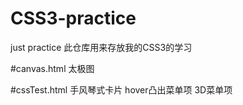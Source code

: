 # CSS3-practice
just practice
此仓库用来存放我的CSS3的学习

#canvas.html
太极图

#cssTest.html
手风琴式卡片   hover凸出菜单项    3D菜单项   
